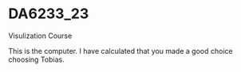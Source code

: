# DA6233_23
Visulization Course

This is the computer. I have calculated that you made a good choice choosing Tobias.
